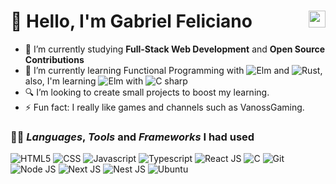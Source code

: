 # 👋 Hello, I'm Gabriel Feliciano <img src="https://user-images.githubusercontent.com/5679180/79618120-0daffb80-80be-11ea-819e-d2b0fa904d07.gif" width="27px" align="right">

- 🔭 I’m currently studying <strong>Full-Stack Web Development</strong> and <strong>Open Source Contributions</strong>
- 🌱 I’m currently learning Functional Programming with <img src="https://img.shields.io/badge/-Elm-lightgreen?logo=elm&logoColor=black&style=flat-square" alt="Elm"> and <img src="https://img.shields.io/badge/-Rust-orange?logo=rust&logoColor=black&style=flat-square" alt="Rust">, also, I'm learning <img src="https://img.shields.io/badge/-Unity-snow?logo=unity&logoColor=black&style=flat-square" alt="Elm"> with <img src="https://img.shields.io/badge/-C%23-964d92?logo=csharp&logoColor=white&style=flat-square" alt="C sharp">
- 🔍 I’m looking to create small projects to boost my learning.
- ⚡ Fun fact: I really like games and channels such as VanossGaming.

### 👨‍💻 *Languages*, *Tools* and *Frameworks* I had used

<!-- <== Blank Character ==> (⠀) -->
<p float="left">
  <img src="https://img.shields.io/badge/-HTML5-red?logo=html5&logoColor=white&style=for-the-badge" alt="HTML5">
  <img src="https://img.shields.io/badge/-CSS-blue?logo=css3&logoColor=white&style=for-the-badge" alt="CSS">
  <img src="https://img.shields.io/badge/-Javascript-yellow?logo=javascript&logoColor=white&style=for-the-badge" alt="Javascript">
  <img src="https://img.shields.io/badge/-typescript-2f74c0?logo=typescript&logoColor=white&style=for-the-badge" alt="Typescript">
  <img src="https://img.shields.io/badge/-ReactJs-61DAFB?logo=react&logoColor=black&style=for-the-badge" alt="React JS">
  <img src="https://img.shields.io/badge/-Wiring-%2300599C.svg?&logo=C&style=for-the-badge&logoColor=white" alt="C">
  <img src="https://img.shields.io/badge/-git-orange.svg?&logo=git&style=for-the-badge&logoColor=white" alt="Git">
  <img src="https://img.shields.io/badge/-node%20js-2ea51d.svg?&logo=git&style=for-the-badge&logoColor=white" alt="Node JS">
  <img src="https://img.shields.io/badge/-Next JS-61DAFB.svg?&logo=react&style=for-the-badge&logoColor=black" alt="Next JS">
  <img src="https://img.shields.io/badge/-Nest JS-d9224c.svg?&logo=nestjs&style=for-the-badge&logoColor=white" alt="Nest JS">
  <img src="https://img.shields.io/badge/-Ubuntu-f75421.svg?&logo=ubuntu&style=for-the-badge&logoColor=white" alt="Ubuntu">
<p>
